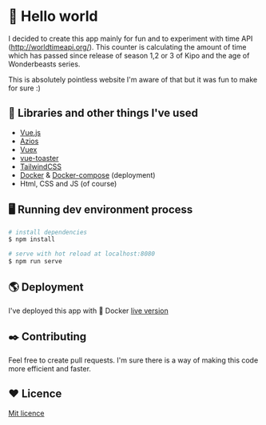 # 👋 Hello world

I decided to create this app mainly for fun and to experiment with time API (http://worldtimeapi.org/). This counter is calculating the amount of time which has passed since release of season 1,2 or 3 of Kipo and the age of Wonderbeasts series.

This is absolutely pointless website I'm aware of that but it was fun to make for sure :)

## 📜 Libraries and other things I've used

- [Vue.js]
- [Azios]
- [Vuex]
- [vue-toaster]
- [TailwindCSS]
- [Docker] & [Docker-compose] (deployment)
- Html, CSS and JS (of course)

## 🖥️ Running dev environment process

```bash
# install dependencies
$ npm install

# serve with hot reload at localhost:8080
$ npm run serve

```

## 🌎 Deployment

I've deployed this app with 🐬 Docker [live version]

## ✒️ Contributing
Feel free to create pull requests. I'm sure there is a way of making this code more efficient and faster.

## ❤️ Licence
[Mit licence]

[Mit licence]: <https://https://choosealicense.com/licenses/mit/>
[live version]: <https://kipo.wilchu.net>
[TailwindCSS]: <https://https://tailwindcss.com>
[vue-toaster]: <https://github.com/MeForma/vue-toaster>
[Vuex]: <https://vuex.vuejs.org>
[Azios]: <https://github.com/axios/axios>
[Vue.js]: <https://vuejs.org>
[Docker]: <https://www.docker.com>
[Docker-compose]: <https://docs.docker.com/compose/>
